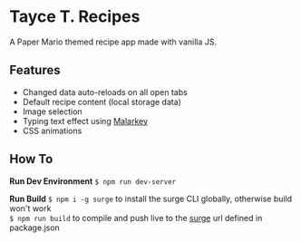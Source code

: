 # Tayce T. Recipes

A Paper Mario themed recipe app made with vanilla JS.

## Features

* Changed data auto-reloads on all open tabs
* Default recipe content (local storage data)
* Image selection
* Typing text effect using [Malarkey](https://github.com/yuanqing/malarkey)
* CSS animations

## How To

**Run Dev Environment**
`$ npm run dev-server`

**Run Build**
`$ npm i -g surge` to install the surge CLI globally, otherwise build won't work  
`$ npm run build` to compile and push live to the [surge](https://surge.sh/) url defined in package.json